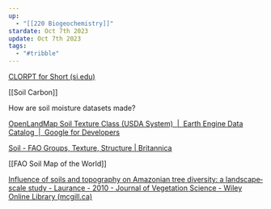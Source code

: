 ```yaml
---
up:
  - "[[220 Biogeochemistry]]"
stardate: Oct 7th 2023
update: Oct 7th 2023
tags:
  - "#tribble"
---
```

[CLORPT for Short (si.edu)](https://forces.si.edu/soils/02_01_04.html)

[[Soil Carbon]]

How are soil moisture datasets made?

[OpenLandMap Soil Texture Class (USDA System)  |  Earth Engine Data Catalog  |  Google for Developers](https://developers.google.com/earth-engine/datasets/catalog/OpenLandMap_SOL_SOL_TEXTURE-CLASS_USDA-TT_M_v02#description)

[Soil - FAO Groups, Texture, Structure | Britannica](https://www.britannica.com/science/soil/FAO-soil-groups)

[[FAO Soil Map of the World]]

[Influence of soils and topography on Amazonian tree diversity: a landscape‐scale study - Laurance - 2010 - Journal of Vegetation Science - Wiley Online Library (mcgill.ca)](https://onlinelibrary-wiley-com.proxy3.library.mcgill.ca/doi/full/10.1111/j.1654-1103.2009.01122.x)